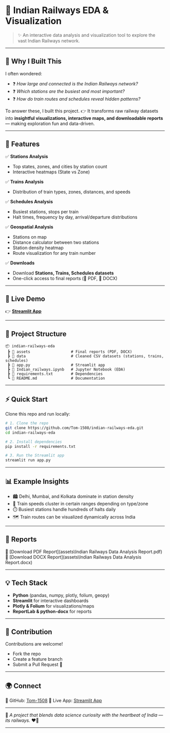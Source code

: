 # 🚆 Indian Railways EDA & Visualization

> ✨ An interactive data analysis and visualization tool to explore the vast Indian Railways network.

---

## 🌟 Why I Built This

I often wondered:

* ❓ *How large and connected is the Indian Railways network?*
* ❓ *Which stations are the busiest and most important?*
* ❓ *How do train routes and schedules reveal hidden patterns?*

To answer these, I built this project.
👉 It transforms raw railway datasets into **insightful visualizations, interactive maps, and downloadable reports** — making exploration fun and data-driven.

---

## 🔎 Features

✅ **Stations Analysis**

* Top states, zones, and cities by station count
* Interactive heatmaps (State vs Zone)

✅ **Trains Analysis**

* Distribution of train types, zones, distances, and speeds

✅ **Schedules Analysis**

* Busiest stations, stops per train
* Halt times, frequency by day, arrival/departure distributions

✅ **Geospatial Analysis**

* Stations on map
* Distance calculator between two stations
* Station density heatmap
* Route visualization for any train number

✅ **Downloads**

* Download **Stations, Trains, Schedules datasets**
* One-click access to final reports (📄 PDF, 📝 DOCX)

---

## 🚀 Live Demo

👉 [**Streamlit App**](https://indian-railways-eda-report.streamlit.app/)

---

## 📂 Project Structure

```
📦 indian-railways-eda
 ┣ 📂 assets                  # Final reports (PDF, DOCX)
 ┣ 📂 data                    # Cleaned CSV datasets (stations, trains, schedules)
 ┣ 📜 app.py                  # Streamlit app
 ┣ 📜 Indian_railways.ipynb   # Jupyter Notebook (EDA)
 ┣ 📜 requirements.txt        # Dependencies
 ┗ 📜 README.md               # Documentation
```

---

## ⚡ Quick Start

Clone this repo and run locally:

```bash
# 1. Clone the repo
git clone https://github.com/Tom-1508/indian-railways-eda.git
cd indian-railways-eda

# 2. Install dependencies
pip install -r requirements.txt

# 3. Run the Streamlit app
streamlit run app.py
```

---

## 📊 Example Insights

* 🏙️ Delhi, Mumbai, and Kolkata dominate in station density
* 🚄 Train speeds cluster in certain ranges depending on type/zone
* ⏱️ Busiest stations handle hundreds of halts daily
* 🗺️ Train routes can be visualized dynamically across India

---

## 📜 Reports

📄 [Download PDF Report](assets\Indian Railways Data Analysis Report.pdf)
📝 [Download DOCX Report](assets\Indian Railways Data Analysis Report.docx)

---

## 💡 Tech Stack

* **Python** (pandas, numpy, plotly, folium, geopy)
* **Streamlit** for interactive dashboards
* **Plotly & Folium** for visualizations/maps
* **ReportLab & python-docx** for reports

---

## 🤝 Contribution

Contributions are welcome!

* Fork the repo
* Create a feature branch
* Submit a Pull Request 🚀

---

## 🌍 Connect

🔗 GitHub: [Tom-1508](https://github.com/Tom-1508)
🔗 Live App: [Streamlit App](https://indian-railways-eda-report.streamlit.app/)

---

📌 *A project that blends data science curiosity with the heartbeat of India — its railways.* ❤️🚆

---

